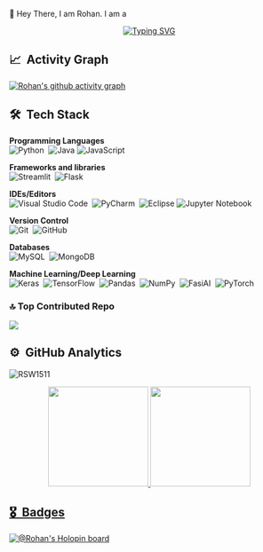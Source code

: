 🤗 Hey There, I am Rohan. I am a
 
<p align="center"> 
  <a href="https://git.io/typing-svg"><img src="https:readme-typing-svg.demolab.com//font=Georgia&size=30&duration=2500&pause=1000&color=7b36eb&center=true&vCenter=true&width=500&lines=ML+Engineer;Data+Science+Enthusiast;AI Engineer" alt="Typing SVG" /></a>
</p>

## 📈 &nbsp;Activity Graph

[![Rohan's github activity graph](https://github-readme-activity-graph.vercel.app/graph?username=RSW1511&theme=tokyo-night)](https://github.com/RSW1511/github-readme-activity-graph)

## 🛠 &nbsp;Tech Stack
__Programming Languages__ \
<img alt="Python" src="https://img.shields.io/badge/python-%2314354C.svg?style=for-the-badge&logo=python&logoColor=white"/>&nbsp;
![Java](https://img.shields.io/badge/java-%23ED8B00.svg?style=for-the-badge&logo=openjdk&logoColor=white)
<img alt="JavaScript" src="https://img.shields.io/badge/javascript-%23323330.svg?style=for-the-badge&logo=javascript&logoColor=%23F7DF1E"/>&nbsp;

__Frameworks and libraries__ \
<img alt="Streamlit" src="https://img.shields.io/badge/streamlit-red?style=for-the-badge"/>&nbsp;
![Flask](https://img.shields.io/badge/flask-%23000.svg?style=for-the-badge&logo=flask&logoColor=white)


__IDEs/Editors__ \
<img alt="Visual Studio Code" src="https://img.shields.io/badge/VisualStudioCode-0078d7.svg?style=for-the-badge&logo=visual-studio-code&logoColor=white"/>&nbsp;
<img alt="PyCharm" src="https://img.shields.io/badge/pycharm-143?style=for-the-badge&logo=pycharm&logoColor=black&color=black&labelColor=green"/>&nbsp;
![Eclipse](https://img.shields.io/badge/Eclipse-FE7A16.svg?style=for-the-badge&logo=Eclipse&logoColor=white)
![Jupyter Notebook](https://img.shields.io/badge/jupyter-%23FA0F00.svg?style=for-the-badge&logo=jupyter&logoColor=white)

__Version Control__ \
<img alt="Git" src="https://img.shields.io/badge/git-%23F05033.svg?style=for-the-badge&logo=git&logoColor=white"/>&nbsp;
<img alt="GitHub" src="https://img.shields.io/badge/github-%23121011.svg?style=for-the-badge&logo=github&logoColor=white"/>&nbsp;

__Databases__ \
<img alt="MySQL" src="https://img.shields.io/badge/mysql-%2300f.svg?style=for-the-badge&logo=mysql&logoColor=white"/>&nbsp;
<img alt="MongoDB" src ="https://img.shields.io/badge/MongoDB-%234ea94b.svg?style=for-the-badge&logo=mongodb&logoColor=white"/>&nbsp;

__Machine Learning/Deep Learning__ \
<img alt="Keras" src="https://img.shields.io/badge/Keras-%23D00000.svg?style=for-the-badge&logo=Keras&logoColor=white"/>&nbsp;
<img alt="TensorFlow" src="https://img.shields.io/badge/TensorFlow-%23FF6F00.svg?style=for-the-badge&logo=TensorFlow&logoColor=white" />&nbsp;
<img alt="Pandas" src="https://img.shields.io/badge/pandas-%23150458.svg?style=for-the-badge&logo=pandas&logoColor=white" />&nbsp;
<img alt="NumPy" src="https://img.shields.io/badge/numpy-%23013243.svg?style=for-the-badge&logo=numpy&logoColor=white" />&nbsp;
<img alt="FasiAI" src="https://img.shields.io/badge/fast%20ai-framework-blue?style=for-the-badge&logo=appveyor" />&nbsp;
![PyTorch](https://img.shields.io/badge/PyTorch-%23EE4C2C.svg?style=for-the-badge&logo=PyTorch&logoColor=white)

### 🔝 Top Contributed Repo
![](https://github-contributor-stats.vercel.app/api?username=RSW1511&limit=5&theme=dark&combine_all_yearly_contributions=true)

## ⚙️ &nbsp;GitHub Analytics

<p align="left"> <img src="https://komarev.com/ghpvc/?username=RSW1511&label=Profile%20views&color=brightgreen&style=flat-square" alt="RSW1511" /> </p>


<p align="center">
<a href="https://github.com/RSW1511">
  <img height="180em" src="https://github-readme-stats-eight-theta.vercel.app/api?username=RSW1511&show_icons=true&theme=algolia&include_all_commits=true&count_private=true"/>
  <img height="180em" src="https://github-readme-stats-eight-theta.vercel.app/api/top-langs/?username=RSW1511&layout=compact&langs_count=8&theme=algolia"/>
</p>
  
 ## 🎖️ &nbsp;Badges

  [![@Rohan's Holopin board](https://holopin.me/RSW1511)](https://www.holopin.io/@RSW1511)

  
